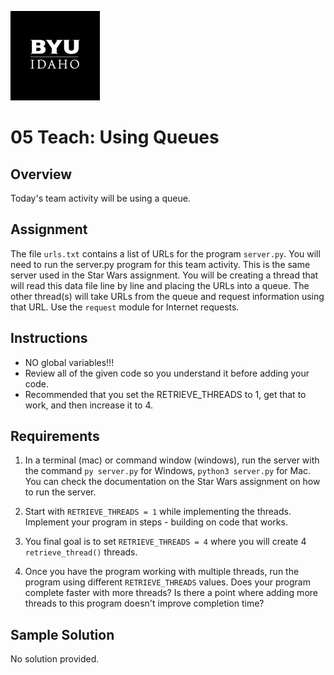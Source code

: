 ![](../../banner.png)

# 05 Teach: Using Queues

## Overview

Today's team activity will be using a queue. 

## Assignment

The file `urls.txt` contains a list of URLs for the program `server.py`.  You will need to run the server.py program for this team activity.  This is the same server used in the Star Wars assignment.  You will be creating a thread that will read this data file line by line and placing the URLs into a queue.  The other thread(s) will take URLs from the queue and request information using that URL.  Use the `request` module for Internet requests.

[](team_graph.png)

## Instructions

- NO global variables!!!
- Review all of the given code so you understand it before adding your code.
- Recommended that you set the RETRIEVE_THREADS to 1, get that to work, and then increase it to 4.

## Requirements

1. In a terminal (mac) or command window (windows), run the server with the command `py server.py` for Windows, `python3 server.py` for Mac.  You can check the documentation on the Star Wars assignment on how to run the server.

2. Start with `RETRIEVE_THREADS = 1` while implementing the threads.  Implement your program in steps - building on code that works.

3. You final goal is to set `RETRIEVE_THREADS = 4` where you will create 4 `retrieve_thread()` threads.

4. Once you have the program working with multiple threads, run the program using different `RETRIEVE_THREADS` values.  Does your program complete faster with more threads?  Is there a point where adding more threads to this program doesn't improve completion time?

## Sample Solution

No solution provided.

